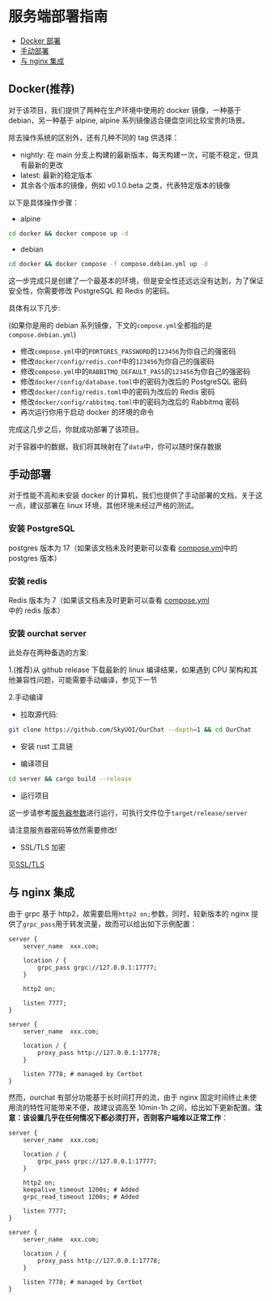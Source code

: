 # 服务端部署指南

- [Docker 部署](#docker推荐)
- [手动部署](#手动部署)
- [与 nginx 集成](#与-nginx-集成)

## Docker(推荐)

对于该项目，我们提供了两种在生产环境中使用的 docker 镜像，一种基于 debian，另一种基于 alpine, alpine 系列镜像适合硬盘空间比较宝贵的场景。

除去操作系统的区别外，还有几种不同的 tag 供选择：

- nightly: 在 main 分支上构建的最新版本，每天构建一次，可能不稳定，但具有最新的更改
- latest: 最新的稳定版本
- 其余各个版本的镜像，例如 v0.1.0.beta 之类，代表特定版本的镜像

以下是具体操作步骤：

- alpine

```bash
cd docker && docker compose up -d
```

- debian

```bash
cd docker && docker compose -f compose.debian.yml up -d
```

这一步完成只是创建了一个最基本的环境，但是安全性还远远没有达到，为了保证安全性，你需要修改 PostgreSQL 和 Redis 的密码。

具体有以下几步:

(如果你是用的 debian 系列镜像，下文的`compose.yml`全都指的是`compose.debian.yml`)

- 修改`compose.yml`中的`PORTGRES_PASSWORD`的`123456`为你自己的强密码
- 修改`docker/config/redis.conf`中的`123456`为你自己的强密码
- 修改`compose.yml`中的`RABBITMQ_DEFAULT_PASS`的`123456`为你自己的强密码
- 修改`docker/config/database.toml`中的密码为改后的 PostgreSQL 密码
- 修改`docker/config/redis.toml`中的密码为改后的 Redis 密码
- 修改`docker/config/rabbitmq.toml`中的密码为改后的 Rabbitmq 密码
- 再次运行你用于启动 docker 的环境的命令

完成这几步之后，你就成功部署了该项目。

对于容器中的数据，我们将其映射在了`data`中，你可以随时保存数据

## 手动部署

对于性能不高和未安装 docker 的计算机，我们也提供了手动部署的文档，关于这一点，建议部署在 linux 环境，其他环境未经过严格的测试。

### 安装 PostgreSQL

postgres 版本为 17（如果该文档未及时更新可以查看 [compose.yml](https://github.com/SkyUOI/OurChat/blob/main/docker/compose.yml)中的 postgres 版本）

### 安装 redis

Redis 版本为 7（如果该文档未及时更新可以查看 [compose.yml](https://github.com/SkyUOI/OurChat/blob/main/docker/compose.yml)中的 redis 版本）

### 安装 ourchat server

此处存在两种备选的方案:

1.(推荐)从 github release 下载最新的 linux 编译结果，如果遇到 CPU 架构和其他兼容性问题，可能需要手动编译，参见下一节

2.手动编译

- 拉取源代码:

```sh
git clone https://github.com/SkyUOI/OurChat --depth=1 && cd OurChat
```

- 安装 rust 工具链

- 编译项目

```sh
cd server && cargo build --release
```

- 运行项目

这一步请参考[服务器参数](../run/server_argv.md)进行运行，可执行文件位于`target/release/server`

请注意服务器密码等依然需要修改!

- SSL/TLS 加密

见[SSL/TLS](../deploy/ssl-tls.md)

## 与 nginx 集成

由于 grpc 基于 http2，故需要启用`http2 on;`参数，同时，较新版本的 nginx 提供了`grpc_pass`用于转发流量，故而可以给出如下示例配置：

```nginx
server {
    server_name  xxx.com;

    location / {
        grpc_pass grpc://127.0.0.1:17777;
    }

    http2 on;

    listen 7777;
}

server {
    server_name  xxx.com;

    location / {
        proxy_pass http://127.0.0.1:17778;
    }

    listen 7778; # managed by Certbot
}
```

然而，ourchat 有部分功能基于长时间打开的流，由于 nginx 固定时间终止未使用流的特性可能带来不便，故建议调高至 10min-1h 之间，给出如下更新配置。**注意：该设置几乎在任何情况下都必须打开，否则客户端难以正常工作**：

```nginx
server {
    server_name  xxx.com;

    location / {
        grpc_pass grpc://127.0.0.1:17777;
    }

    http2 on;
    keepalive_timeout 1200s; # Added
    grpc_read_timeout 1200s; # Added

    listen 7777;
}

server {
    server_name  xxx.com;

    location / {
        proxy_pass http://127.0.0.1:17778;
    }

    listen 7778; # managed by Certbot
}
```
